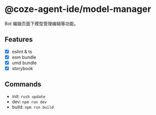 # @coze-agent-ide/model-manager

Bot 编辑页面下模型管理编辑等功能。

## Features

- [x] eslint & ts
- [x] esm bundle
- [x] umd bundle
- [x] storybook

## Commands

- init: `rush update`
- dev: `npm run dev`
- build: `npm run build`
